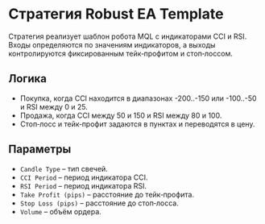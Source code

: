 # Стратегия Robust EA Template

Стратегия реализует шаблон робота MQL с индикаторами CCI и RSI. Входы определяются по значениям индикаторов, а выходы контролируются фиксированным тейк‑профитом и стоп‑лоссом.

## Логика
- Покупка, когда CCI находится в диапазонах -200..-150 или -100..-50 и RSI между 0 и 25.
- Продажа, когда CCI между 50 и 150 и RSI между 80 и 100.
- Стоп‑лосс и тейк‑профит задаются в пунктах и переводятся в цену.

## Параметры
- `Candle Type` – тип свечей.
- `CCI Period` – период индикатора CCI.
- `RSI Period` – период индикатора RSI.
- `Take Profit (pips)` – расстояние до тейк‑профита.
- `Stop Loss (pips)` – расстояние до стоп‑лосса.
- `Volume` – объём ордера.
